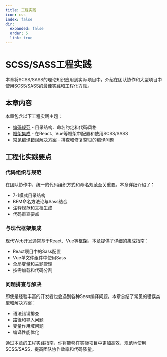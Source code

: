 ```yaml
---
title: 工程实践
icon: css
index: false
dir:
  expanded: false
  order: 5
  link: true
---
```


# SCSS/SASS工程实践

本章将SCSS/SASS的理论知识应用到实际项目中，介绍在团队协作和大型项目中使用SCSS/SASS的最佳实践和工程化方法。

## 本章内容

本章包含以下工程实践主题：

- [编码规范](./5.1%20编码规范.md) - 目录结构、命名约定和代码风格
- [框架集成](./5.2%20框架集成.md) - 在React、Vue等框架中配置和使用SCSS/SASS
- [常见编译错误解决方案](./5.3%20常见编译错误解决方案.md) - 排查和修复常见的编译问题

## 工程化实践要点

### 代码组织与规范

在团队协作中，统一的代码组织方式和命名规范至关重要。本章详细介绍了：

- 7-1模式目录结构
- BEM命名方法论与Sass结合
- 注释规范和文档生成
- 代码审查要点

### 与现代框架集成

现代Web开发通常基于React、Vue等框架，本章提供了详细的集成指南：

- React项目中的Sass配置
- Vue单文件组件中使用Sass
- 全局变量和主题管理
- 按需加载和代码分割

### 问题排查与解决

即使是经验丰富的开发者也会遇到各种Sass编译问题。本章总结了常见的错误类型和解决方案：

- 语法错误排查
- 路径和导入问题
- 变量作用域问题
- 编译性能优化

通过本章的工程实践指南，你将能够在实际项目中更加高效、规范地使用SCSS/SASS，提高团队协作效率和代码质量。